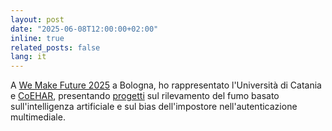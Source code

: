 ```yaml
---
layout: post
date: "2025-06-08T12:00:00+02:00"
inline: true
related_posts: false
lang: it
---
```


A [We Make Future 2025](https://www.wemakefuture.it/2025/programma/) a Bologna, ho rappresentato l'Università di Catania e [CoEHAR](https://www.coehar.it/), presentando [progetti](https://www.unictmagazine.unict.it/we-make-future-ecco-i-sei-progetti-innovativi-made-unict) sul rilevamento del fumo basato sull'intelligenza artificiale e sul bias dell'impostore nell'autenticazione multimediale.

